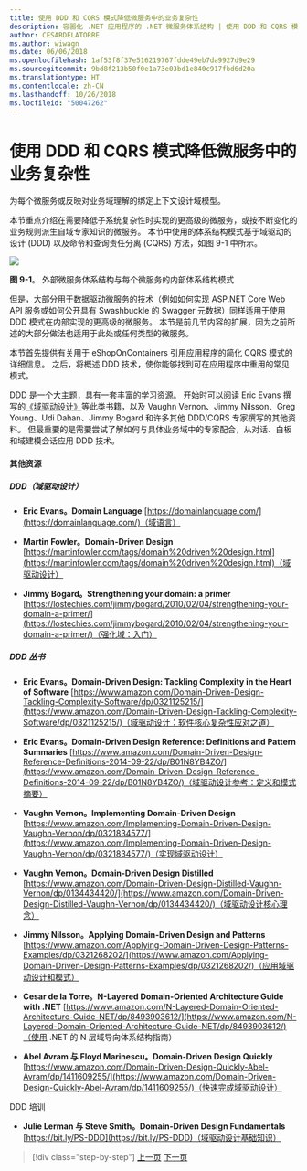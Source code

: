 ```yaml
---
title: 使用 DDD 和 CQRS 模式降低微服务中的业务复杂性
description: 容器化 .NET 应用程序的 .NET 微服务体系结构 | 使用 DDD 和 CQRS 模式降低微服务中的业务复杂性
author: CESARDELATORRE
ms.author: wiwagn
ms.date: 06/06/2018
ms.openlocfilehash: 1af53f8f37e516219767fdde49eb7da9927d9e29
ms.sourcegitcommit: 9bd8f213b50f0e1a73e03bd1e840c917fbd6d20a
ms.translationtype: HT
ms.contentlocale: zh-CN
ms.lasthandoff: 10/26/2018
ms.locfileid: "50047262"
---
```

# <a name="tackling-business-complexity-in-a-microservice-with-ddd-and-cqrs-patterns"></a>使用 DDD 和 CQRS 模式降低微服务中的业务复杂性

为每个微服务或反映对业务域理解的绑定上下文设计域模型。

本节重点介绍在需要降低子系统复杂性时实现的更高级的微服务，或按不断变化的业务规则派生自域专家知识的微服务。 本节中使用的体系结构模式基于域驱动的设计 (DDD) 以及命令和查询责任分离 (CQRS) 方法，如图 9-1 中所示。

![](./media/image1.png)

**图 9-1**。 外部微服务体系结构与每个微服务的内部体系结构模式

但是，大部分用于数据驱动微服务的技术（例如如何实现 ASP.NET Core Web API 服务或如何公开具有 Swashbuckle 的 Swagger 元数据）同样适用于使用 DDD 模式在内部实现的更高级的微服务。 本节是前几节内容的扩展，因为之前所述的大部分做法也适用于此处或任何类型的微服务。

本节首先提供有关用于 eShopOnContainers 引用应用程序的简化 CQRS 模式的详细信息。 之后，将概述 DDD 技术，使你能够找到可在应用程序中重用的常见模式。

DDD 是一个大主题，具有一套丰富的学习资源。 开始时可以阅读 Eric Evans 撰写的[《域驱动设计》](https://domainlanguage.com/ddd/)等此类书籍，以及 Vaughn Vernon、Jimmy Nilsson、Greg Young、Udi Dahan、Jimmy Bogard 和许多其他 DDD/CQRS 专家撰写的其他资料。 但最重要的是需要尝试了解如何与具体业务域中的专家配合，从对话、白板和域建模会话应用 DDD 技术。

#### <a name="additional-resources"></a>其他资源

##### <a name="ddd-domain-driven-design"></a>DDD（域驱动设计）

-   **Eric Evans。Domain Language**
    [https://domainlanguage.com/](https://domainlanguage.com/)（域语言）

-   **Martin Fowler。Domain-Driven Design**
    [https://martinfowler.com/tags/domain%20driven%20design.html](https://martinfowler.com/tags/domain%20driven%20design.html)（域驱动设计）

-   **Jimmy Bogard。Strengthening your domain: a primer**
    [https://lostechies.com/jimmybogard/2010/02/04/strengthening-your-domain-a-primer/](https://lostechies.com/jimmybogard/2010/02/04/strengthening-your-domain-a-primer/)（强化域：入门）

##### <a name="ddd-books"></a>DDD 丛书

-   **Eric Evans。Domain-Driven Design: Tackling Complexity in the Heart of Software**
    [https://www.amazon.com/Domain-Driven-Design-Tackling-Complexity-Software/dp/0321125215/](https://www.amazon.com/Domain-Driven-Design-Tackling-Complexity-Software/dp/0321125215/)（域驱动设计：软件核心复杂性应对之道）

-   **Eric Evans。Domain-Driven Design Reference: Definitions and Pattern Summaries**
    [https://www.amazon.com/Domain-Driven-Design-Reference-Definitions-2014-09-22/dp/B01N8YB4ZO/](https://www.amazon.com/Domain-Driven-Design-Reference-Definitions-2014-09-22/dp/B01N8YB4ZO/)（域驱动设计参考：定义和模式摘要）

-   **Vaughn Vernon。Implementing Domain-Driven Design**
    [https://www.amazon.com/Implementing-Domain-Driven-Design-Vaughn-Vernon/dp/0321834577/](https://www.amazon.com/Implementing-Domain-Driven-Design-Vaughn-Vernon/dp/0321834577/)（实现域驱动设计）

-   **Vaughn Vernon。Domain-Driven Design Distilled**
    [https://www.amazon.com/Domain-Driven-Design-Distilled-Vaughn-Vernon/dp/0134434420/](https://www.amazon.com/Domain-Driven-Design-Distilled-Vaughn-Vernon/dp/0134434420/)（域驱动设计核心理念）

-   **Jimmy Nilsson。Applying Domain-Driven Design and Patterns**
    [https://www.amazon.com/Applying-Domain-Driven-Design-Patterns-Examples/dp/0321268202/](https://www.amazon.com/Applying-Domain-Driven-Design-Patterns-Examples/dp/0321268202/)（应用域驱动设计和模式）

-   **Cesar de la Torre。N-Layered Domain-Oriented Architecture Guide with .NET**
    [https://www.amazon.com/N-Layered-Domain-Oriented-Architecture-Guide-NET/dp/8493903612/](https://www.amazon.com/N-Layered-Domain-Oriented-Architecture-Guide-NET/dp/8493903612/)（使用 .NET 的 N 层域导向体系结构指南）

-   **Abel Avram 与 Floyd Marinescu。Domain-Driven Design Quickly**
    [https://www.amazon.com/Domain-Driven-Design-Quickly-Abel-Avram/dp/1411609255/](https://www.amazon.com/Domain-Driven-Design-Quickly-Abel-Avram/dp/1411609255/)（快速完成域驱动设计）

DDD 培训

-   **Julie Lerman 与 Steve Smith。Domain-Driven Design Fundamentals**
    [https://bit.ly/PS-DDD](https://bit.ly/PS-DDD)（域驱动设计基础知识）


>[!div class="step-by-step"]
[上一页](../multi-container-microservice-net-applications/implement-api-gateways-with-ocelot.md)
[下一页](apply-simplified-microservice-cqrs-ddd-patterns.md)